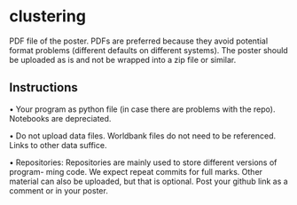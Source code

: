 # clustering


PDF file of the poster. PDFs are preferred because they avoid potential format
problems (different defaults on different systems). The poster should be uploaded
as is and not be wrapped into a zip file or similar.

## Instructions

• Your program as python file (in case there are problems with the repo). Notebooks
are depreciated.

• Do not upload data files. Worldbank files do not need to be referenced. Links to
other data suffice.

• Repositories: Repositories are mainly used to store different versions of program-
ming code. We expect repeat commits for full marks. Other material can also be
uploaded, but that is optional. Post your github link as a comment or in your
poster.
